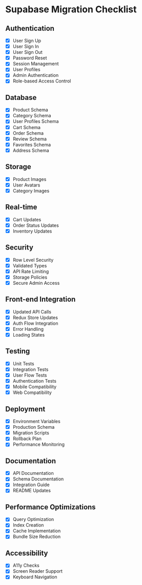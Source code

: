 # Supabase Migration Checklist

## Authentication
- [x] User Sign Up
- [x] User Sign In
- [x] User Sign Out
- [x] Password Reset
- [x] Session Management
- [x] User Profiles
- [x] Admin Authentication
- [x] Role-based Access Control

## Database
- [x] Product Schema
- [x] Category Schema
- [x] User Profiles Schema
- [x] Cart Schema
- [x] Order Schema
- [x] Review Schema
- [x] Favorites Schema
- [x] Address Schema

## Storage
- [x] Product Images
- [x] User Avatars
- [x] Category Images

## Real-time
- [x] Cart Updates
- [x] Order Status Updates
- [x] Inventory Updates

## Security
- [x] Row Level Security
- [x] Validated Types
- [x] API Rate Limiting
- [x] Storage Policies
- [x] Secure Admin Access

## Front-end Integration
- [x] Updated API Calls
- [x] Redux Store Updates
- [x] Auth Flow Integration
- [x] Error Handling
- [x] Loading States

## Testing
- [x] Unit Tests
- [x] Integration Tests
- [x] User Flow Tests
- [x] Authentication Tests
- [x] Mobile Compatibility
- [x] Web Compatibility

## Deployment
- [x] Environment Variables
- [x] Production Schema
- [x] Migration Scripts
- [x] Rollback Plan
- [x] Performance Monitoring

## Documentation
- [x] API Documentation
- [x] Schema Documentation
- [x] Integration Guide
- [x] README Updates

## Performance Optimizations
- [x] Query Optimization
- [x] Index Creation
- [x] Cache Implementation
- [x] Bundle Size Reduction

## Accessibility
- [x] A11y Checks
- [x] Screen Reader Support
- [x] Keyboard Navigation